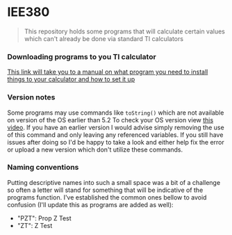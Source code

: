 # IEE380
> This repository holds some programs that will calculate certain values which can't already be done via standard TI calculators

### Downloading programs to you TI calculator

[This link will take you to a manual on what program you need to install things to your calculator and how to set it up](https://education.ti.com/en/product-resources/download#:~:text=Next%2C%20you'll%20need%20TI,Don't%20have%20it%20yet%3F)

### Version notes
  Some programs may use commands like ``toString()`` which are not available on version of the OS earlier than 5.2
  To check your OS version view [this video](https://www.youtube.com/watch?v=SIN1ESNRMfc).
  If you have an earlier version I would advise simply removing the use of this command and only leaving any referenced variables.
  If you still have issues after doing so I'd be happy to take a look and either help fix the error or upload a new version which don't utilize these commands.

  
### Naming conventions
  Putting descriptive names into such a small space was a bit of a challenge so often a letter will stand for something that will be indicative of the 
  programs function. I've established the common ones bellow to avoid confusion (I'll update this as programs are added as well):
  * "PZT": Prop Z Test
  * "ZT": Z Test
